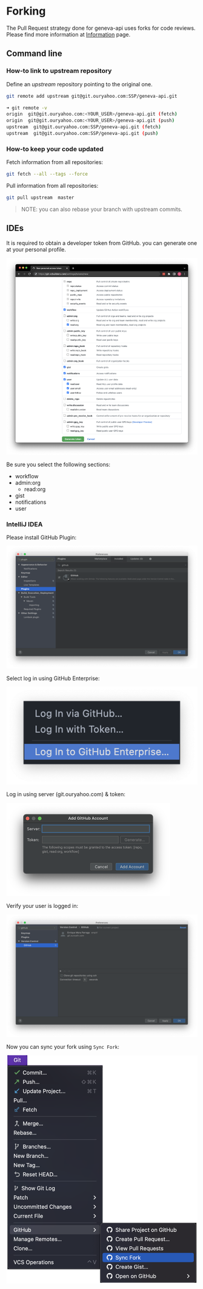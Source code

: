 # Forking

The Pull Request strategy done for geneva-api uses forks for code reviews.
Please find more information at [Information](INFORMATION.md) page.

## Command line 

### How-to link to upstream repository

Define an _upstream_ repository pointing to the original one.

```bash
git remote add upstream git@git.ouryahoo.com:SSP/geneva-api.git
```

```bash
➜ git remote -v
origin  git@git.ouryahoo.com:<YOUR_USER>/geneva-api.git (fetch)
origin  git@git.ouryahoo.com:<YOUR_USER>/geneva-api.git (push)
upstream  git@git.ouryahoo.com:SSP/geneva-api.git (fetch)
upstream  git@git.ouryahoo.com:SSP/geneva-api.git (push)
```

### How-to keep your code updated

Fetch information from all repositories:

```bash
git fetch --all --tags --force
```

Pull information from all repositories:

```bash
git pull upstream  master
```

> NOTE: you can also rebase your branch with upstream commits.

## IDEs

It is required to obtain a developer token from GitHub. you can generate one at your personal profile.

![forking-github-token-selection.png](./images/forking-github-token-selection.png)

Be sure you select the following sections:

- workflow
- admin:org
  - read:org 
- gist
- notifications
- user

### IntelliJ IDEA

Please install GitHub Plugin:

![forking-intellij-plugin-install.png](./images/forking-intellij-plugin-install.png)

Select log in using GitHub Enterprise:

![forking-intellij-add-enterprise-menu.png](./images/forking-intellij-add-enterprise-menu.png)

Log in using server (git.ouryahoo.com) & token:

![forking-intellij-login-token.png](./images/forking-intellij-login-token.png)

Verify your user is logged in:

![forking-intellij-logged.png](./images/forking-intellij-logged.png)

Now you can sync your fork using ```Sync Fork```:

![forking-intellij-github-menu.png](./images/forking-intellij-github-menu.png)
